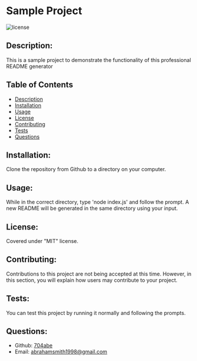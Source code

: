 # Sample Project

![license](https://img.shields.io/badge/license-MIT-blue)

## Description:
This is a sample project to demonstrate the functionality of this professional README generator

## Table of Contents 
- [Description](#description)
- [Installation](#installation)
- [Usage](#usage)
- [License](#license)
- [Contributing](#contributing)
- [Tests](#tests)
- [Questions](#questions)

## Installation:
Clone the repository from Github to a directory on your computer.

## Usage:
While in the correct directory, type 'node index.js' and follow the prompt. A new README will be generated in the same directory using your input.

## License: 
Covered under "MIT" license.

## Contributing:
Contributions to this project are not being accepted at this time. However, in this section, you will explain how users may contribute to your project.

## Tests:
You can test this project by running it normally and following the prompts.

## Questions:
- Github: [704abe](https://github.com/704abe)
- Email: abrahamsmith1998@gmail.com 